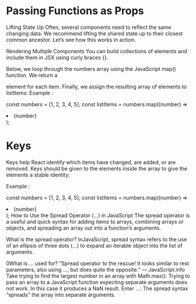 # Passing Functions as Props
Lifting State Up
Often, several components need to reflect the same changing data. We recommend lifting the shared state up to their closest common ancestor. Let’s see how this works in action.

Rendering Multiple Components
You can build collections of elements and include them in JSX using curly braces {}.

Below, we loop through the numbers array using the JavaScript map() function. We return a

element for each item. Finally, we assign the resulting array of elements to listItems:
Example :

const numbers = [1, 2, 3, 4, 5];
const listItems = numbers.map((number) =>
  <li>{number}</li>
);

 # Keys
Keys help React identify which items have changed, are added, or are removed. Keys should be given to the elements inside the array to give the elements a stable identity:

Example :

const numbers = [1, 2, 3, 4, 5];
const listItems = numbers.map((number) =>
  <li key={number.toString()}>
    {number}
  </li>
);
How to Use the Spread Operator (…) in JavaScript
The spread operator is a useful and quick syntax for adding items to arrays, combining arrays or objects, and spreading an array out into a function’s arguments.

What is the spread operator?
InJavaScript, spread syntax refers to the use of an ellipsis of three dots (…) to expand an iterable object into the list of arguments.

0What is ... used for?
“Spread operator to the rescue! It looks similar to rest parameters, also using ..., but does quite the opposite.” — JavaScript.info Take trying to find the largest number in an array with Math.max(): Trying to pass an array to a JavaScript function expecting separate arguments does not work. In this case it produces a NaN result. Enter …: The spread syntax “spreads” the array into separate arguments.